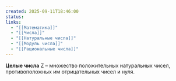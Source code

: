 ```yaml
---
created: 2025-09-11T18:46:00
status:
links:
  - "[[Математика]]"
  - "[[Числа]]"
  - "[[Натуральные числа]]"
  - "[[Модуль числа]]"
  - "[[Рациональные числа]]"
---
```

**Целые числа** Z – множество положительных натуральных чисел, противоположных им отрицательных чисел и нуля.































